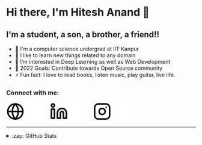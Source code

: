 # Hi there, I'm Hitesh Anand 👋 

## I'm a student, a son, a brother, a friend!!

- 🔭 I'm a computer science undergrad at IIT Kanpur
- 🌱 I like to learn new things related to any domain
- 👯 I’m interested in Deep Learning as well as Web Development
- 🥅 2022 Goals: Contribute towards Open Source community
- ⚡ Fun fact: I love to read books, listen music, play guitar, live life.

### Connect with me:

[![website](./img/globe-light.svg)](https://home.iitk.ac.in/~ahitesh20/#gh-light-mode-only)
[![website](./img/globe-dark.svg)](https://home.iitk.ac.in/~ahitesh20/#gh-dark-mode-only)
&nbsp;&nbsp;
[![website](./img/linkedin-light.svg)](https://www.linkedin.com/in/hitesh-anand#gh-light-mode-only)
[![website](./img/linkedin-dark.svg)](https://www.linkedin.com/in/hitesh-anand#gh-dark-mode-only)
&nbsp;&nbsp;
[![website](./img/instagram-light.svg)](https://www.instagram.com/hi.tesh6728/#gh-light-mode-only)
[![website](./img/instagram-dark.svg)](https://www.instagram.com/hi.tesh6728/#gh-dark-mode-only)

---


<details>
  <summary>:zap: GitHub Stats</summary>

  <img align="left" alt="hitesh-anand's GitHub Stats" src="https://github-readme-stats.vercel.app/api?username=hitesh-anand&show_icons=true&hide_border=false&title_color=ff652f&icon_color=FFE400&bg_color=09131B&text_color=ffffff&border_color=0c1a25" />

</details>

[website]: https://home.iitk.ac.in/~ahitesh20/
[instagram]: https://www.instagram.com/hi.tesh6728/
[linkedin]: https://www.linkedin.com/in/hitesh-anand
